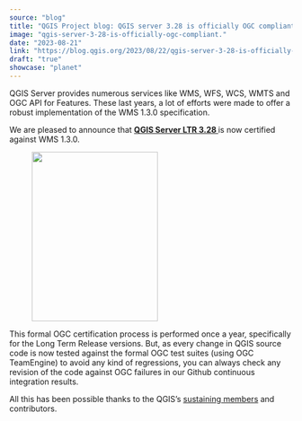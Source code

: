 ```yaml
---
source: "blog"
title: "QGIS Project blog: QGIS server 3.28 is officially OGC compliant"
image: "qgis-server-3-28-is-officially-ogc-compliant."
date: "2023-08-21"
link: "https://blog.qgis.org/2023/08/22/qgis-server-3-28-is-officially-ogc-compliant/"
draft: "true"
showcase: "planet"
---
```


<p>QGIS Server provides numerous services like WMS, WFS, WCS, WMTS and OGC API for Features. These last years, a lot of efforts were made to offer a robust implementation of the WMS 1.3.0 specification.</p>



<p>We are pleased to announce that <strong><a href="https://qgis.org/en/site/forusers/download.html">QGIS Server LTR 3.28 </a></strong>is now certified against WMS 1.3.0.</p>



<figure class="wp-block-image size-large"><a href="https://qgisblog.files.wordpress.com/2023/08/qgis328_ogc_badge_3.28.png"><img width="224" height="302" data-attachment-id="2756" data-permalink="https://blog.qgis.org/2023/08/22/qgis-server-3-28-is-officially-ogc-compliant/qgis328_ogc_badge_3-28/" data-orig-file="https://qgisblog.files.wordpress.com/2023/08/qgis328_ogc_badge_3.28.png" data-orig-size="224,302" data-comments-opened="0" data-image-meta="{&quot;aperture&quot;:&quot;0&quot;,&quot;credit&quot;:&quot;&quot;,&quot;camera&quot;:&quot;&quot;,&quot;caption&quot;:&quot;&quot;,&quot;created_timestamp&quot;:&quot;0&quot;,&quot;copyright&quot;:&quot;&quot;,&quot;focal_length&quot;:&quot;0&quot;,&quot;iso&quot;:&quot;0&quot;,&quot;shutter_speed&quot;:&quot;0&quot;,&quot;title&quot;:&quot;&quot;,&quot;orientation&quot;:&quot;0&quot;}" data-image-title="qgis328_ogc_badge_3.28" data-image-description="" data-image-caption="" data-medium-file="https://qgisblog.files.wordpress.com/2023/08/qgis328_ogc_badge_3.28.png?w=223" data-large-file="https://qgisblog.files.wordpress.com/2023/08/qgis328_ogc_badge_3.28.png?w=224" src="https://qgisblog.files.wordpress.com/2023/08/qgis328_ogc_badge_3.28.png?w=224" alt="" class="wp-image-2756" srcset="https://qgisblog.files.wordpress.com/2023/08/qgis328_ogc_badge_3.28.png 224w, https://qgisblog.files.wordpress.com/2023/08/qgis328_ogc_badge_3.28.png?w=111 111w" sizes="(max-width: 224px) 100vw, 224px" /></a></figure>



<p>This formal OGC certification process is performed once a year, specifically for the Long Term Release versions. But, as every change in QGIS source code is now tested against the formal OGC test suites (using OGC TeamEngine) to avoid any kind of regressions, you can always check any revision of the code against OGC failures in our Github continuous integration results. </p>



<p>All this has been possible thanks to the QGIS&#8217;s <a href="https://qgis.org/en/site/about/sustaining_members.html">sustaining members</a> and contributors.</p>



<p></p>
